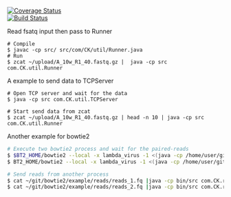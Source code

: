 [![Coverage Status](https://coveralls.io/repos/s4553711/socket-name-pipe/badge.svg)](https://coveralls.io/r/s4553711/socket-name-pipe)  
[![Build Status](https://travis-ci.org/s4553711/socket-name-pipe.svg?branch=master)](https://travis-ci.org/s4553711/socket-name-pipe) 

Read fsatq input then pass to Runner
```
# Compile
$ javac -cp src/ src/com/CK/util/Runner.java 
# Run
$ zcat ~/upload/A_10w_R1_40.fastq.gz |  java -cp src com.CK.util.Runner
```

A example to send data to TCPServer
```
# Open TCP server and wait for the data
$ java -cp src com.CK.util.TCPServer

# Start send data from zcat
$ zcat ~/upload/A_10w_R1_40.fastq.gz | head -n 10 | java -cp src com.CK.util.Runner
```

Another example for bowtie2
```bash
# Execute two bowtie2 process and wait for the paired-reads
$ $BT2_HOME/bowtie2 --local -x lambda_virus -1 <(java -cp /home/user/git/socket-name-pipe/socket-name-pipe/bin/src com.CK.util.TCPServer 45678) -2 <(java -cp /home/user/git/socket-name-pipe/socket-name-pipe/bin/src com.CK.util.TCPServer 45679) -S eg1.sam
$ BT2_HOME/bowtie2 --local -x lambda_virus -1 <(java -cp /home/user/git/socket-name-pipe/socket-name-pipe/bin/src com.CK.util.TCPServer 45680) -2 <(java -cp /home/user/git/socket-name-pipe/socket-name-pipe/bin/src com.CK.util.TCPServer 45681) -S eg2.sam

# Send reads from another process
$ cat ~/git/bowtie2/example/reads/reads_1.fq |java -cp bin/src com.CK.run.FastqRunner 45678 45680 ; echo 'stopSignal' | java -cp bin/src com.CK.util.Runner 45678 localhost; echo 'stopSignal' | java -cp bin/src com.CK.util.Runner 45680 localhost;
$ cat ~/git/bowtie2/example/reads/reads_2.fq |java -cp bin/src com.CK.run.FastqRunner 45679 45681 ; echo 'stopSignal' | java -cp bin/src com.CK.util.Runner 45679 localhost; echo 'stopSignal' | java -cp bin/src com.CK.util.Runner 45681 localhost;
```
